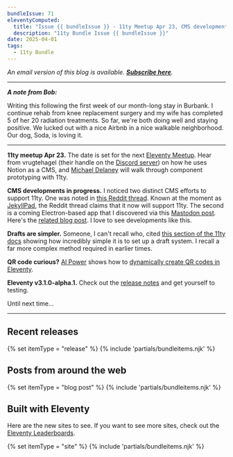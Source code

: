 ```yaml
---
bundleIssue: 71
eleventyComputed:
  title: "Issue {{ bundleIssue }} - 11ty Meetup Apr 23, CMS developments in progress, Drafts are simpler, QR code curious?, Eleventy v3.1.0-alpha.1...And 4 releases, 19 posts, and 6 sites to see"
  description: "11ty Bundle Issue {{ bundleIssue }}"
date: 2025-04-01
tags:
  - 11ty Bundle
---
```


_An email version of this blog is available. **[Subscribe here](#newsletter-subscribe)**._

---

**_A note from Bob:_**

Writing this following the first week of our month-long stay in Burbank. I continue rehab from knee replacement surgery and my wife has completed 5 of her 20 radiation treatments. So far, we're both doing well and staying positive. We lucked out with a nice Airbnb in a nice walkable neighborhood. Our dog, Soda, is loving it.

---

**11ty meetup Apr 23.** The date is set for the next [Eleventy Meetup](https://11tymeetup.dev/events/ep-23-notion-as-a-cms-and-component-prototyping/). Hear from vrugtehagel (their handle on the [Discord server](https://www.11ty.dev/blog/discord/)) on how he uses Notion as a CMS, and [Michael Delaney](https://mwdelaney.me/) will walk through component prototyping with 11ty.

**CMS developments in progress.** I noticed two distinct CMS efforts to support 11ty. One was noted in [this Reddit thread](https://www.reddit.com/r/eleventy/comments/1jtis3i/i_built_a_visual_markdown_editor_for_11ty/). Known at the moment as [JekyllPad](https://www.jekyllpad.com/), the Reddit thread claims that it now will support 11ty. The second is a coming Electron-based app that I discovered via this [Mastodon post](https://mstdn.social/@QueerMatters/114337351259091474). Here's the [related blog post](https://thinkymeat.neocities.org/posts/11tycms/). I love to see developments like this.

**Drafts are simpler.** Someone, I can't recall who, cited [this section of the 11ty docs](<(https://www.11ty.dev/docs/config-preprocessors/#example-drafts)>) showing how incredibly simple it is to set up a draft system. I recall a far more complex method required in earlier times.

**QR code curious?** [Al Power](https://www.alpower.com/) shows how to [dynamically create QR codes in Eleventy](https://www.alpower.com/blog/2025-04-13-dynamically-creating-QR-codes-for-eleventy-posts/).

**Eleventy v3.1.0-alpha.1.** Check out the [release notes](https://github.com/11ty/eleventy/releases/tag/v3.1.0-alpha.1) and get yourself to testing.

Until next time...

---

<div id="issue69-releases"></div>

## Recent releases

{% set itemType = "release" %}
{% include 'partials/bundleitems.njk' %}

## Posts from around the web

{% set itemType = "blog post" %}
{% include 'partials/bundleitems.njk' %}

## Built with Eleventy

Here are the new sites to see. If you want to see more sites, check out the [Eleventy Leaderboards](https://www.11ty.dev/speedlify/).

{% set itemType = "site" %}
{% include 'partials/bundleitems.njk' %}
